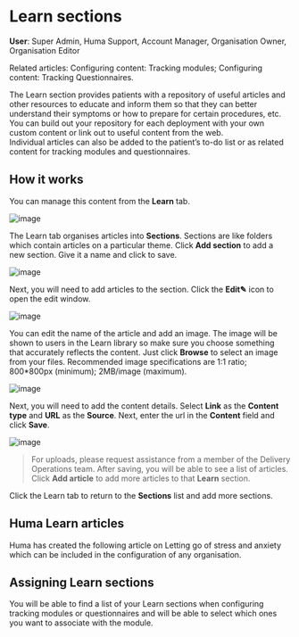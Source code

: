 # Learn sections 
**User**: Super Admin, Huma Support, Account Manager, Organisation Owner, Organisation Editor

Related articles: Configuring content: Tracking modules; Configuring content: Tracking Questionnaires.

The Learn section provides patients with a repository of useful articles and other resources to educate and inform them so that they can better understand their symptoms or how to prepare for certain procedures, etc. You can build out your repository for each deployment with your own custom content or link out to useful content from the web.  
Individual articles can also be added to the patient’s to-do list or as related content for tracking modules and questionnaires.

## How it works
You can manage this content from the **Learn** tab.

![image](https://user-images.githubusercontent.com/110832367/183856397-f15869f7-2a8b-43dd-b7b2-c067e234dfd8.png)

The Learn tab organises articles into **Sections**. Sections are like folders which contain articles on a particular theme. Click **Add section** to add a new section. Give it a name and click to save.

![image](https://user-images.githubusercontent.com/110832367/183856495-698a3dad-f2d3-4c7b-a083-87e535a2ab3d.png)

Next, you will need to add articles to the section. Click the **Edit✎** icon to open the edit window. 

![image](https://user-images.githubusercontent.com/110832367/183856639-bc19c2c9-957a-43ab-a5ad-807ff1097c47.png)

You can edit the name of the article and add an image. The image will be shown to users in the Learn library so make sure you choose something that accurately reflects the content. Just click **Browse** to select an image from your files. Recommended image specifications are 1:1 ratio; 800*800px (minimum); 2MB/image (maximum).

![image](https://user-images.githubusercontent.com/110832367/183856724-6bb8b441-f4f9-43fd-a12e-bce78470cc85.png)

Next, you will need to add the content details. Select **Link** as the **Content type** and **URL** as the **Source**. Next, enter the url in the **Content** field and click **Save**. 

![image](https://user-images.githubusercontent.com/110832367/183857001-98a37fcd-2b15-4aeb-9a2f-02a533d904e1.png)


> For uploads, please request assistance from a member of the Delivery Operations team.
After saving, you will be able to see a list of articles. Click **Add article** to add more articles to that **Learn** section. 

Click the Learn tab to return to the **Sections** list and add more sections.

## Huma Learn articles
Huma has created the following article on Letting go of stress and anxiety which can be included in the configuration of any organisation. 

## Assigning Learn sections
You will be able to find a list of your Learn sections when configuring tracking modules or questionnaires and will be able to select which ones you want to associate with the module.






